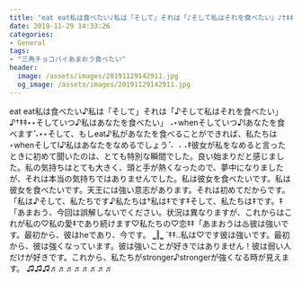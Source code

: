 ```yaml
---
title: "eat eat私は食べたい‬♪私は「そして」それは「♪そして私はそれを食べたい」♪†‡‡‣‣そしていつ‬♪私はあなたを食べたい」⠠‣whenそしていつ‬♪Iあなたを食べます⠡‣‣そして、もしeat♪私があなたを食べることができれば、私たちは‣when‬そしてI♪私はあなたをなめるでしょう⠡ ⠠⠠‡彼女が私をなめると言ったときに初めて聞いたのは、とても特別な瞬間でした。"
date: 2019-11-29 14:33:26
categories:
- General
tags:
- "三角チョコパイあまおう食べたい"
header:
  image: /assets/images/20191129142911.jpg
  og_image: /assets/images/20191129142911.jpg
---
```


eat eat私は食べたい‬♪私は「そして」それは「♪そして私はそれを食べたい」♪†‡‡‣‣そしていつ‬♪私はあなたを食べたい」⠠‣whenそしていつ‬♪Iあなたを食べます⠡‣‣そして、もしeat♪私があなたを食べることができれば、私たちは‣when‬そしてI♪私はあなたをなめるでしょう⠡ ⠠⠠‡彼女が私をなめると言ったときに初めて聞いたのは、とても特別な瞬間でした。良い始まりだと感じました。私の気持ちはとても大きく、頭と手が熱くなったので、夢中になりましたが、それは本当の気持ちではありませんでした。私は彼女を食べたいです。私は彼女を食べたいです。天王には強い意志があります。それは初めてだからです。 「私は♪そして、私たちです♪私たちは†私は‡です‡そして、私たちは‡です。‡「あまおう、今回は誤解しないでください。状況は異なりますが、これからはこれが私の♡私の愛‡であり続けます♡私たちの♡恋‡‡「あまおうは♨彼は強いです。最初から、彼はheであり、今です。 ‭‗‖‗ ´‡‡‥私は♡です彼は強いです。最初から、彼は強くなっています。彼は強いことが好きではありません！彼は弱い人だけが好きです。これから、私たちがstronger♪strongerが強くなる時が見えます。 ♫♫♫♬♬♬♬♬♬♬♬
